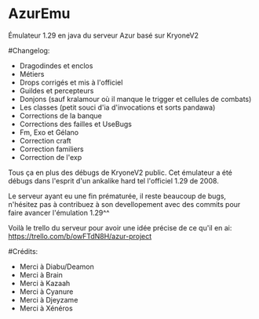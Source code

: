 # AzurEmu
Émulateur 1.29 en java du serveur Azur basé sur KryoneV2

#Changelog:
- Dragodindes et enclos
- Métiers
- Drops corrigés et mis à l'officiel
- Guildes et percepteurs
- Donjons (sauf kralamour où il manque le trigger et cellules de combats)
- Les classes (petit souci d'ia d'invocations et sorts pandawa)
- Corrections de la banque
- Corrections des failles et UseBugs
- Fm, Exo et Gélano
- Correction craft
- Correction familiers
- Correction de l'exp

Tous ça en plus des débugs de KryoneV2 public.
Cet émulateur a été débugs dans l'esprit d'un ankalike hard tel l'officiel 1.29 de 2008.

Le serveur ayant eu une fin prématurée, il reste beaucoup de bugs, n'hésitez pas à contribuez à son devellopement avec des commits pour faire avancer l'émulation 1.29^^

Voilà le trello du serveur pour avoir une idée précise de ce qu'il en ai:
https://trello.com/b/owFTdN8H/azur-project

#Crédits:
- Merci à Diabu/Deamon
- Merci à Brain
- Merci à Kazaah
- Merci à Cyanure
- Merci à Djeyzame
- Merci à Xénéros
